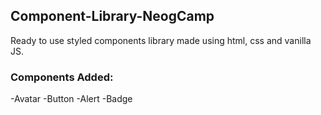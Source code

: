 ## Component-Library-NeogCamp

Ready to use styled components library made using html, css and vanilla JS.

### Components Added:

-Avatar
-Button
-Alert
-Badge

